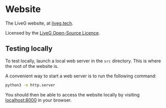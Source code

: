 # Website
The LiveG website, at [liveg.tech](https://liveg.tech).

Licensed by the [LiveG Open-Source Licence](LICENCE.md).

## Testing locally
To test locally, launch a local web server in the `src` directory. This is where the root of the website is.

A convenient way to start a web server is to run the following command:

```bash
python3 -m http.server
```

You should then be able to access the website locally by visiting [localhost:8000](http://localhost:8000) in your browser.
